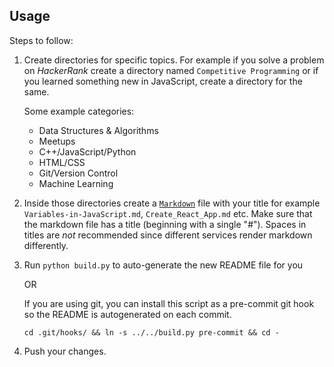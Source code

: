 ## Usage

Steps to follow:

1. Create directories for specific topics. For example if you solve a problem on 
	*HackerRank* create a directory named `Competitive Programming` or if you 
	learned something new in JavaScript, create a directory for the same.

	Some example categories:

	- Data Structures & Algorithms
	- Meetups
	- C++/JavaScript/Python
	- HTML/CSS
	- Git/Version Control
	- Machine Learning

2. Inside those directories create a [`Markdown`](https://www.markdownguide.org/basic-syntax/) file with your title for example `Variables-in-JavaScript.md`, `Create_React_App.md` etc. Make sure that the markdown file has a title (beginning with a single "#").
Spaces in titles are _not_ recommended since different services render 
markdown differently.

3. Run `python build.py` to auto-generate the new README file for you 
	
	OR
	
	If you are using git, you can install this script as a pre-commit git hook so the README is autogenerated on each commit.

	`cd .git/hooks/ && ln -s ../../build.py pre-commit && cd -`
 
4. Push your changes.
